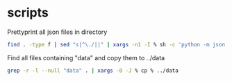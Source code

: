 # scripts

Prettyprint all json files in directory
```bash
find . -type f | sed "s|^\./||" | xargs -n1 -I % sh -c 'python -m json.tool % > pp%'
```

Find all files containing "data" and copy them to ../data
```bash
grep -r -l --null "data" . | xargs -0 -J % cp % ../data
```
